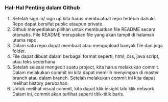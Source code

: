### Hal-Hal Penting dalam Github

1. Setelah sign in/ sign up kita harus membuatuat repo terlebih dahulu. Repo dapat bersifat public ataupun private.
2. Github menyediakan pilihan untuk membuatkan file README secara otomatis. File README merupakan file yang akan tampil di halaman utama repo.
3. Dalam satu repo dapat membuat atau mengupload banyak file dan juga folder.
4. File dapat dibuat dalam berbagai format seperti, html, css, java script, atau teks sederhana
5. Setelah selesai mengedit suatu project, kita harus melakukan commit. Dalam melakukan commit ini kita dapat memilih menyimpan di master branch atau dalam branch. 
   Setelah melakukan commit ini kita dapat melihat history perubahan. 
6. Untuk melihat visual commit, kita dapat klik insight lalu klik network. Dalam ini, commit akan terlihat seperti titik-titik baris.
